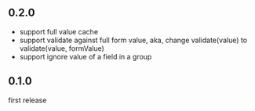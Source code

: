 ## 0.2.0
- support full value cache
- support validate against full form value, aka, change validate(value) to validate(value, formValue)
- support ignore value of a field in a group

## 0.1.0
first release